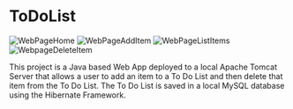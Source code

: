 # ToDoList

![WebPageHome](https://user-images.githubusercontent.com/89872937/191172414-a019ddc7-37c9-41ae-98f8-b6e8cee20fc5.PNG)
![WebPageAddItem](https://user-images.githubusercontent.com/89872937/191172427-6f52adad-4b3f-4b37-a060-1c7d3982f793.PNG)
![WebPageListItems](https://user-images.githubusercontent.com/89872937/191172430-402a0af9-76d9-464b-85f5-4692d49bf89f.PNG)
![WebpageDeleteItem](https://user-images.githubusercontent.com/89872937/191172433-3b29affc-980e-4f7b-b304-942ba7660406.PNG)


This project is a Java based Web App deployed to a local Apache Tomcat Server that allows a user to add an item to a To Do List and then delete that item from the To Do List. The To Do List is saved in a local MySQL database using the Hibernate Framework. 
